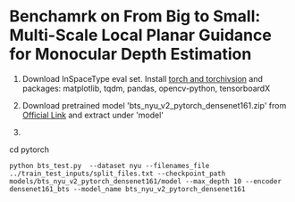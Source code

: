 # Benchamrk on From Big to Small: Multi-Scale Local Planar Guidance for Monocular Depth Estimation   

1. Download InSpaceType eval set. Install [torch and torchivsion](https://pytorch.org/get-started/previous-versions/) and packages: matplotlib, tqdm, pandas, opencv-python, tensorboardX

2. Download pretrained model 'bts_nyu_v2_pytorch_densenet161.zip' from [Official Link](https://cogaplex-bts.s3.ap-northeast-2.amazonaws.com/bts_nyu_v2_pytorch_densenet161.zip) and extract under 'model'

3.
  cd pytorch
  
  ```
  python bts_test.py  --dataset nyu --filenames_file ../train_test_inputs/split_files.txt --checkpoint_path models/bts_nyu_v2_pytorch_densenet161/model --max_depth 10 --encoder densenet161_bts --model_name bts_nyu_v2_pytorch_densenet161
  ```

